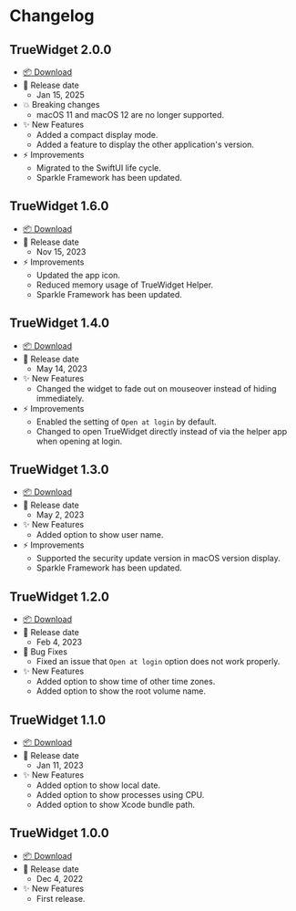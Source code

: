 # Changelog

## TrueWidget 2.0.0

-   [📦 Download](https://github.com/pqrs-org/TrueWidget/releases/download/v2.0.0/TrueWidget-2.0.0.dmg)
-   📅 Release date
    -   Jan 15, 2025
-   💥 Breaking changes
    -   macOS 11 and macOS 12 are no longer supported.
-   ✨ New Features
    -   Added a compact display mode.
    -   Added a feature to display the other application's version.
-   ⚡️ Improvements
    -   Migrated to the SwiftUI life cycle.
    -   Sparkle Framework has been updated.

## TrueWidget 1.6.0

-   [📦 Download](https://github.com/pqrs-org/TrueWidget/releases/download/v1.6.0/TrueWidget-1.6.0.dmg)
-   📅 Release date
    -   Nov 15, 2023
-   ⚡️ Improvements
    -   Updated the app icon.
    -   Reduced memory usage of TrueWidget Helper.
    -   Sparkle Framework has been updated.

## TrueWidget 1.4.0

-   [📦 Download](https://github.com/pqrs-org/TrueWidget/releases/download/v1.4.0/TrueWidget-1.4.0.dmg)
-   📅 Release date
    -   May 14, 2023
-   ✨ New Features
    -   Changed the widget to fade out on mouseover instead of hiding immediately.
-   ⚡️ Improvements
    -   Enabled the setting of `Open at login` by default.
    -   Changed to open TrueWidget directly instead of via the helper app when opening at login.

## TrueWidget 1.3.0

-   [📦 Download](https://github.com/pqrs-org/TrueWidget/releases/download/v1.3.0/TrueWidget-1.3.0.dmg)
-   📅 Release date
    -   May 2, 2023
-   ✨ New Features
    -   Added option to show user name.
-   ⚡️ Improvements
    -   Supported the security update version in macOS version display.
    -   Sparkle Framework has been updated.

## TrueWidget 1.2.0

-   [📦 Download](https://github.com/pqrs-org/TrueWidget/releases/download/v1.2.0/TrueWidget-1.2.0.dmg)
-   📅 Release date
    -   Feb 4, 2023
-   🐛 Bug Fixes
    -   Fixed an issue that `Open at login` option does not work properly.
-   ✨ New Features
    -   Added option to show time of other time zones.
    -   Added option to show the root volume name.

## TrueWidget 1.1.0

-   [📦 Download](https://github.com/pqrs-org/TrueWidget/releases/download/v1.1.0/TrueWidget-1.1.0.dmg)
-   📅 Release date
    -   Jan 11, 2023
-   ✨ New Features
    -   Added option to show local date.
    -   Added option to show processes using CPU.
    -   Added option to show Xcode bundle path.

## TrueWidget 1.0.0

-   [📦 Download](https://github.com/pqrs-org/TrueWidget/releases/download/v1.0.0/TrueWidget-1.0.0.dmg)
-   📅 Release date
    -   Dec 4, 2022
-   ✨ New Features
    -   First release.
